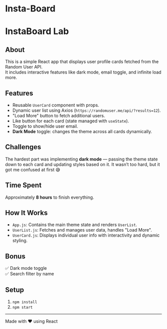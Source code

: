 # Insta-Board
# InstaBoard Lab

## About
This is a simple React app that displays user profile cards fetched from the Random User API.  
It includes interactive features like dark mode, email toggle, and infinite load more.

## Features
- Reusable `UserCard` component with props.
- Dynamic user list using Axios (`https://randomuser.me/api/?results=12`).
- "Load More" button to fetch additional users.
- Like button for each card (state managed with `useState`).
- Toggle to show/hide user email.
- **Dark Mode** toggle: changes the theme across all cards dynamically.

## Challenges
The hardest part was implementing **dark mode** — passing the theme state down to each card and updating styles based on it. It wasn’t too hard, but it got me confused at first 😅

## Time Spent
Approximately **8 hours** to finish everything.

## How It Works
- `App.js`: Contains the main theme state and renders `UserList`.
- `UserList.js`: Fetches and manages user data, handles "Load More".
- `UserCard.js`: Displays individual user info with interactivity and dynamic styling.

## Bonus
✅ Dark mode toggle  
✅ Search filter by name

## Setup
1. `npm install`
2. `npm start`

---
Made with ❤️ using React
